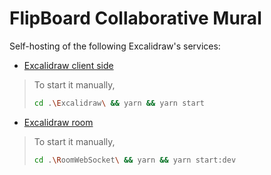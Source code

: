# FlipBoard Collaborative Mural

Self-hosting of the following Excalidraw's services:
- [Excalidraw client side](https://github.com/excalidraw/excalidraw)
> To start it manually, 
> ```bash
> cd .\Excalidraw\ && yarn && yarn start
> ```
- [Excalidraw room](https://github.com/excalidraw/excalidraw-room)
> To start it manually,
> ```bash
> cd .\RoomWebSocket\ && yarn && yarn start:dev
> ```